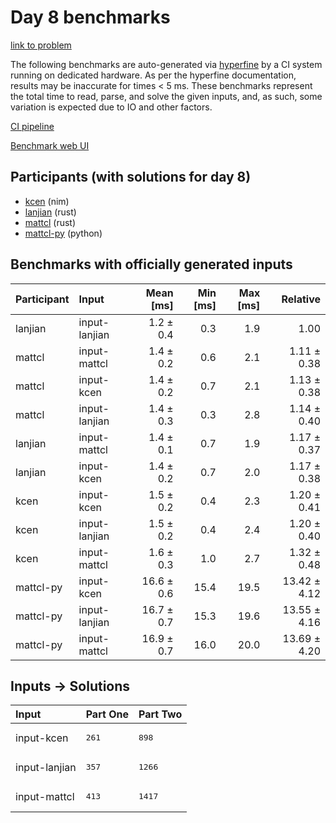 # Day 8 benchmarks

[link to problem](https://adventofcode.com/2024/day/8)

The following benchmarks are auto-generated via
[hyperfine](https://github.com/sharkdp/hyperfine) by a CI system running on
dedicated hardware. As per the hyperfine documentation, results may be
inaccurate for times < 5 ms. These benchmarks represent the total time to read,
parse, and solve the given inputs, and, as such, some variation is expected due
to IO and other factors.

[CI pipeline](http://ci.papercode.net:8080/teams/main/pipelines/aoc2024)

[Benchmark web UI](https://aoc.ancalagon.black)


## Participants (with solutions for day 8)

- [kcen](https://github.com/kcen/aoc2024) (nim)
- [lanjian](https://github.com/lanjian/aoc-2024) (rust)
- [mattcl](https://github.com/mattcl/aoc2024) (rust)
- [mattcl-py](https://github.com/mattcl/aoc2024-py) (python)


## Benchmarks with officially generated inputs

| Participant | Input | Mean [ms] | Min [ms] | Max [ms] | Relative |
|:---|:---|---:|---:|---:|---:|
| lanjian | input-lanjian | 1.2 ± 0.4 | 0.3 | 1.9 | 1.00 |
| mattcl | input-mattcl | 1.4 ± 0.2 | 0.6 | 2.1 | 1.11 ± 0.38 |
| mattcl | input-kcen | 1.4 ± 0.2 | 0.7 | 2.1 | 1.13 ± 0.38 |
| mattcl | input-lanjian | 1.4 ± 0.3 | 0.3 | 2.8 | 1.14 ± 0.40 |
| lanjian | input-mattcl | 1.4 ± 0.1 | 0.7 | 1.9 | 1.17 ± 0.37 |
| lanjian | input-kcen | 1.4 ± 0.2 | 0.7 | 2.0 | 1.17 ± 0.38 |
| kcen | input-kcen | 1.5 ± 0.2 | 0.4 | 2.3 | 1.20 ± 0.41 |
| kcen | input-lanjian | 1.5 ± 0.2 | 0.4 | 2.4 | 1.20 ± 0.40 |
| kcen | input-mattcl | 1.6 ± 0.3 | 1.0 | 2.7 | 1.32 ± 0.48 |
| mattcl-py | input-kcen | 16.6 ± 0.6 | 15.4 | 19.5 | 13.42 ± 4.12 |
| mattcl-py | input-lanjian | 16.7 ± 0.7 | 15.3 | 19.6 | 13.55 ± 4.16 |
| mattcl-py | input-mattcl | 16.9 ± 0.7 | 16.0 | 20.0 | 13.69 ± 4.20 |


## Inputs -> Solutions

| Input | Part One | Part Two |
|:---|:---|:---|
|input-kcen|<pre>261</pre>|<pre>898</pre>|
|input-lanjian|<pre>357</pre>|<pre>1266</pre>|
|input-mattcl|<pre>413</pre>|<pre>1417</pre>|